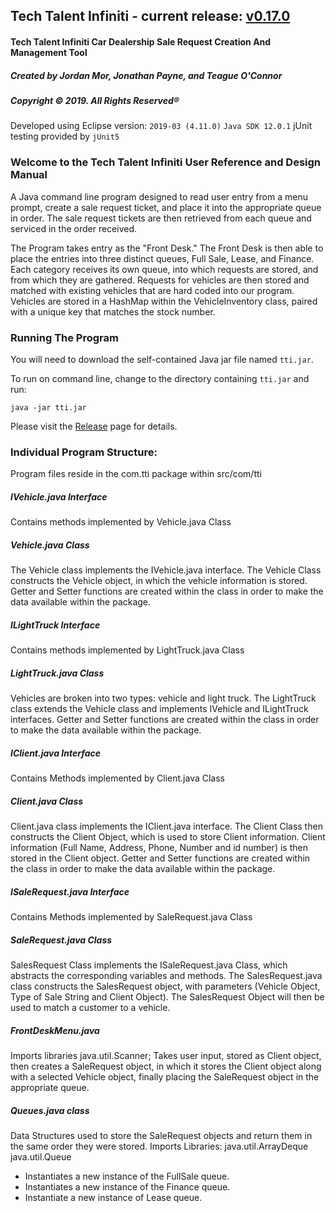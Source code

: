 ## Tech Talent Infiniti - current release: [v0.17.0](https://github.com/jbpayne/TechTalentInfiniti/releases)

<h4>Tech Talent Infiniti Car Dealership Sale Request Creation And Management Tool</h4>

<h5>Created by Jordan Mor, Jonathan Payne, and Teague O'Connor</h5>
<h5>Copyright &copy; 2019. All Rights Reserved&reg;</h5>

Developed using Eclipse version: `2019-03 (4.11.0)`
`Java SDK 12.0.1`
jUnit testing provided by `jUnit5`


<h3>Welcome to the Tech Talent Infiniti User Reference and Design Manual</h3>

A Java command line program designed to read user entry from a menu prompt, create a sale request ticket, and place it into the appropriate queue in order. The sale request tickets are then retrieved from each queue and serviced in the order received.

The Program takes entry as the "Front Desk." The Front Desk is then able to place the entries into three distinct queues, Full Sale, Lease, and Finance. Each category receives its own queue, into which requests are stored, and from which they are gathered. Requests for vehicles are then stored and matched with existing vehicles that are hard coded into our program. Vehicles are stored in a HashMap within the VehicleInventory class, paired with a unique key that matches the stock number.

<h3>Running The Program</h3>

You will need to download the self-contained Java jar file named `tti.jar`.

To run on command line, change to the directory containing `tti.jar` and run:
```
java -jar tti.jar
```
Please visit the [Release](https://github.com/jbpayne/TechTalentInfiniti/releases) page for details.


<h3>Individual Program Structure:</h3>
Program files reside in the com.tti package within src/com/tti

<h5>IVehicle.java Interface</h5>
Contains methods implemented by Vehicle.java Class

<h5>Vehicle.java Class</h5>
The Vehicle class implements the IVehicle.java interface. The Vehicle Class constructs the Vehicle object, in which the vehicle information is stored. Getter and Setter functions are created within the class in order to make the data available within the package.

<h5>ILightTruck Interface</h5>
Contains methods implemented by LightTruck.java Class

<h5>LightTruck.java Class</h5>
Vehicles are broken into two types: vehicle and light truck. The LightTruck class extends the Vehicle class and implements IVehicle and ILightTruck interfaces. Getter and Setter functions are created within the class in order to make the data available within the package.

<h5>IClient.java Interface</h5>
Contains Methods implemented by Client.java Class

<h5>Client.java Class</h5>
Client.java class implements the IClient.java interface. The Client Class then constructs the Client Object, which is used to store Client information. Client information (Full Name, Address, Phone, Number and id number) is then stored in the Client object. Getter and Setter functions are created within the class in order to make the data available within the package.

<h5>ISaleRequest.java Interface</h5>
Contains Methods implemented by SaleRequest.java Class

<h5>SaleRequest.java Class</h5>
SalesRequest Class implements the  ISaleRequest.java Class, which abstracts the corresponding variables and methods. The SalesRequest.java class constructs the SalesRequest object, with parameters (Vehicle Object, Type of Sale String and Client Object). The SalesRequest Object will then be used to match a customer to a vehicle.

<h5>FrontDeskMenu.java</h5>
Imports libraries
java.util.Scanner;
Takes user input, stored as Client object, then creates a SaleRequest object, in which it stores the Client object along with a selected Vehicle object, finally placing the SaleRequest object in the appropriate queue. 
 
<h5>Queues.java class</h5>
Data Structures used to store the SaleRequest objects and return them in the same order they were stored.
Imports Libraries: 
java.util.ArrayDeque
java.util.Queue

- Instantiates a new instance of the FullSale queue.
- Instantiates a new instance of the Finance queue.
- Instantiate a new instance of Lease queue.
 
